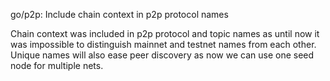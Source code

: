 go/p2p: Include chain context in p2p protocol names

Chain context was included in p2p protocol and topic names as until now
it was impossible to distinguish mainnet and testnet names from each other.
Unique names will also ease peer discovery as now we can use one seed node
for multiple nets.
